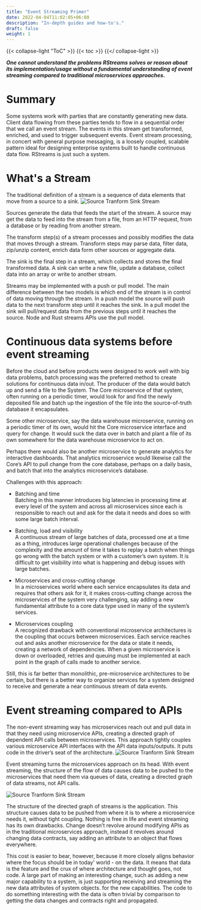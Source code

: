 ```yaml
---
title: "Event Streaming Primer"
date: 2022-04-04T11:02:05+06:00
description: "In-depth guides and how-to's."
draft: false
weight: 1
---
```

{{< collapse-light "ToC" >}}
{{< toc  >}}
{{</ collapse-light >}}

***One cannot understand the problems RStreams solves or reason about its implementation/usage without a fundamental understanding of event streaming compared to traditional microservices approaches.***

# Summary
Some systems work with parties that are constantly generating new data.  Client data flowing from these parties tends to flow in
a sequential order that we call an event stream. The events in this stream get transformed, enriched, and used to trigger
 subsequent events. Event stream processing, in concert with general purpose messaging, is a loosely coupled, scalable pattern
 ideal for designing enterprise systems built to handle continuous data flow. RStreams is just such a system.

# What's a Stream
The traditional definition of a stream is a sequence of data elements that move from a source to a sink.
![Source Tranform Sink Stream](../../images/source-transform-sink.png "420px|center" )

Sources generate the data that feeds the start of the stream.  A source may get the data to feed into the stream from a file, from an
HTTP request, from a database or by reading from another stream.

The transform step(s) of a stream processes and possibly modifies the data that moves through a stream.  Transform steps may parse data,
filter data, zip/unzip content, enrich data form other sources or aggregate data.

The sink is the final step in a stream, which collects and stores the final transformed data.  A sink can write a new file, update a
database, collect data into an array or write to another stream.

Streams may be implemented with a push or pull model.  The main difference between the two models is which end of the stream is in
control of data moving through the stream.  In a push model the source will push data to the next transform step until it reaches
the sink.  In a pull model the sink will pull/request data from the previous steps until it reaches the source.  Node and Rust
streams APIs use the pull model.

# Continuous data systems before event streaming
Before the cloud and before products were designed to work well with big data problems, batch processing was the preferred method to
create solutions for continuous data in/out.  The producer of the data would batch up and send a file to the System.  The Core
microservice of that system, often running on a periodic timer, would look for and find the newly deposited file and batch up the
ingestion of the file into the source-of-truth database it encapsulates.

Some other microservice, say the data warehouse microservice, running on a periodic timer of its own, would hit the Core microservice
interface and query for change.  It would suck the data over in batch and plant a file of its own somewhere for the data warehouse
microservice to act on.

Perhaps there would also be another microservice to generate analytics for interactive dashboards.  That analytics microservice would
likewise call the Core’s API to pull change from the core database, perhaps on a daily basis, and batch that into the analytics
microservice’s database.

Challenges with this approach:

* Batching and time  
Batching in this manner introduces big latencies in processing time at every level of the system and across all microservices since
each is responsible to reach out and ask for the data it needs and does so with some large batch interval.

* Batching, load and visibility  
A continuous stream of large batches of data, processed one at a time as a thing, introduces large operational challenges because of
the complexity and the amount of time it takes to replay a batch when things go wrong with the batch system or with a customer’s own
system.  It is difficult to get visibility into what is happening and debug issues with large batches.

* Microservices and cross-cutting change  
In a microservices world where each service encapsulates its data and requires that others ask for it,  it makes cross-cutting change
across the microservices of the system very challenging, say adding a new fundamental attribute to a core data type used in many of
the system’s services.

* Microservices coupling  
A recognized drawback with conventional microservice architectures is the coupling that occurs between microservices. Each service
reaches out and asks another microservice for the data or state it needs, creating a network of dependencies.  When a given
microservice is down or overloaded, retries and queuing must be implemented at each point in the graph of calls made to another service.

Still, this is far better than monolithic, pre-microservice architectures to be certain, but there is a better way to organize
services for a system designed to receive and generate a near continuous stream of data events.

# Event streaming compared to APIs
The non-event streaming way has microservices reach out and pull data in that they need using microservice APIs, creating a directed
graph of dependent API calls between microservices.  This approach tightly couples various microservice API interfaces with the API
data inputs/outputs.  It puts code in the driver’s seat of the architecture.
![Source Tranform Sink Stream](../../images/api-graph-of-calls.png "550px|center" )

Event streaming turns the microservices approach on its head.  With event streaming, the structure of the flow of data causes data
to be pushed to the microservices that need them via queues of data, creating a directed graph of data streams, not API calls.

![Source Tranform Sink Stream](../../images/stream-graph.png "550px|center" )

The structure of the directed graph of streams is the application.  This structure causes data to be pushed from where it is to where
a microservice needs it, without tight coupling.  Nothing is free in life and event streaming has its own drawbacks.  Change doesn’t
revolve around modifying APIs as in the traditional microservices approach, instead it revolves around changing data contracts, say
adding an attribute to an object that flows everywhere.  

This cost is easier to bear, however, because it more closely aligns behavior where the focus should be in today' world - on the data.
It means that data is the feature and the crux of where architecture and thought goes, not code.  A large part of making an
interesting change, such as adding a new major capability to a system, is just supporting receiving and streaming the new data
attributes of system objects. for the new capabilities.  The code to do something interesting with the data is often trivial by
comparison to getting the data changes and contracts right and propagated.